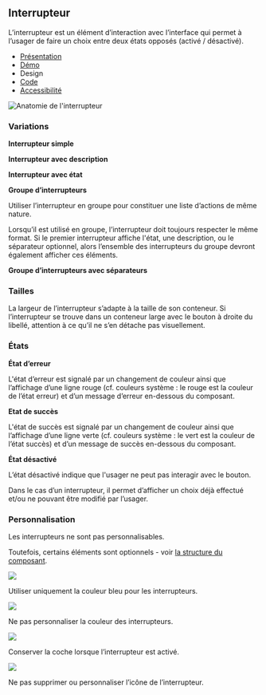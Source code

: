 
## Interrupteur

L’interrupteur est un élément d’interaction avec l’interface qui permet à l’usager de faire un choix entre deux états opposés (activé / désactivé).


- [Présentation](../index.md)
- [Démo](../demo/index.md)
- Design
- [Code](../code/index.md)
- [Accessibilité](../accessibility/index.md)



![Anatomie de l'interrupteur](../_asset/anatomy/anatomy-1.png)









### Variations

**Interrupteur simple**


**Interrupteur avec description**


**Interrupteur avec état**


**Groupe d’interrupteurs**

Utiliser l’interrupteur en groupe pour constituer une liste d’actions de même nature.


Lorsqu’il est utilisé en groupe, l’interrupteur doit toujours respecter le même format. Si le premier interrupteur affiche l'état, une description, ou le séparateur optionnel, alors l’ensemble des interrupteurs du groupe devront également afficher ces éléments.

**Groupe d’interrupteurs avec séparateurs**


### Tailles

La largeur de l’interrupteur s’adapte à la taille de son conteneur. Si l’interrupteur se trouve dans un conteneur large avec le bouton à droite du libellé, attention à ce qu’il ne s’en détache pas visuellement.

### États

**État d’erreur**

L'état d’erreur est signalé par un changement de couleur ainsi que l’affichage d’une ligne rouge (cf. couleurs système : le rouge est la couleur de l’état erreur) et d’un message d’erreur en-dessous du composant.


**Etat de succès**

L'état de succès est signalé par un changement de couleur ainsi que l’affichage d’une ligne verte (cf. couleurs système : le vert est la couleur de l’état succès) et d’un message de succès en-dessous du composant.


**État désactivé**

L’état désactivé indique que l'usager ne peut pas interagir avec le bouton.


Dans le cas d’un interrupteur, il permet d’afficher un choix déjà effectué et/ou ne pouvant être modifié par l’usager.

### Personnalisation

Les interrupteurs ne sont pas personnalisables.

Toutefois, certains éléments sont optionnels - voir [la structure du composant](../../../../toggle/_part/doc/index.md).



![](./assets/_asset/custom/do-1.png)

Utiliser uniquement la couleur bleu pour les interrupteurs.



![](./assets/_asset/custom/dont-1.png)

Ne pas personnaliser la couleur des interrupteurs.





![](./assets/_asset/custom/do-2.png)

Conserver la coche lorsque l’interrupteur est activé.



![](./assets/_asset/custom/dont-2.png)

Ne pas supprimer ou personnaliser l’icône de l’interrupteur.


